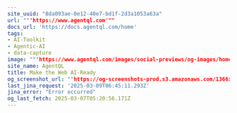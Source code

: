 ```yaml
---
site_uuid: "8da093ae-0e12-40e7-bd1f-2d3a1053a63a"
url: ""'https://www.agentql.com'""
docs_url: 'https://docs.agentql.com/home'
tags:
- AI-Toolkit
- Agentic-AI
- data-capture
image: ""'https://www.agentql.com/images/social-previews/og-images/home.png'""
site_name: AgentQL
title: Make the Web AI-Ready
og_screenshot_url: ""https://og-screenshots-prod.s3.amazonaws.com/1366x768/80/false/fae89d34a3d415c166516d7317a30624bd8997c7473419fe0760af28e572e4a7.jpeg""
last_jina_request: '2025-03-09T06:45:11.293Z'
jina_error: "Error occurred"
og_last_fetch: 2025-03-07T05:20:56.171Z
---
```


